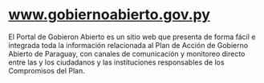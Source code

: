 www.gobiernoabierto.gov.py
==========================

El Portal de Gobieron Abierto es un sitio web que presenta de forma fácil e integrada toda la información relacionada al Plan de Acción de Gobierno Abierto de Paraguay, con canales de comunicación y monitoreo directo entre las y los ciudadanos y las instituciones responsables de los Compromisos del Plan. 
